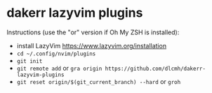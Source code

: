 # dakerr lazyvim plugins

Instructions (use the "or" version if Oh My ZSH is installed):

- install LazyVim https://www.lazyvim.org/installation
- `cd ~/.config/nvim/plugins`
- `git init`
- `git remote add` or `gra origin https://github.com/dlcmh/dakerr-lazyvim-plugins`
- `git reset origin/$(git_current_branch) --hard` or `groh`
